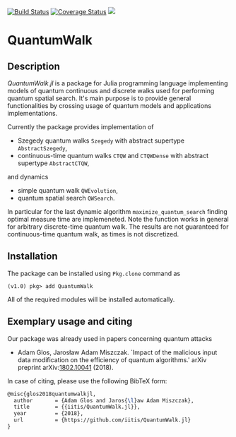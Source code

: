 [![Build Status](https://travis-ci.org/iitis/QuantumWalk.jl.svg?branch=master)](https://travis-ci.org/iitis/QuantumWalk.jl)
[![Coverage Status](https://coveralls.io/repos/github/iitis/QuantumWalk.jl/badge.svg?branch=master)](https://coveralls.io/github/iitis/QuantumWalk.jl?branch=master)
[![](https://img.shields.io/badge/docs-latest-blue.svg)](https://iitis.github.io/QuantumWalk.jl/latest)
# QuantumWalk

## Description

*QuantumWalk.jl* is a package for Julia programming language implementing models
of quantum continuous and discrete walks used for performing quantum spatial
search. It's main purpose is to provide general functionalities by crossing usage
of quantum models and applications implementations.

Currently the package provides implementation of
* Szegedy quantum walks `Szegedy` with abstract supertype `AbstractSzegedy`,
* continuous-time quantum walks `CTQW` and `CTQWDense` with abstract supertype `AbstractCTQW`,

and dynamics
* simple quantum walk `QWEvolution`,
* quantum spatial search `QWSearch`.

In particular for the last dynamic algorithm `maximize_quantum_search` finding optimal measure time are implemeneted. Note the function works in general for arbitrary discrete-time quantum walk. The results are not guaranteed for continuous-time quantum walk, as times is not discretized.

## Installation

The package can be installed using `Pkg.clone` command as
```julia-repl
(v1.0) pkg> add QuantumWalk
```
All of the required modules will be installed automatically.

## Exemplary usage and citing
Our package was already used in papers concerning quantum attacks
* Adam Glos, Jarosław Adam Miszczak. `Impact of the malicious input data modification on the efficiency of quantum algorithms.' arXiv preprint arXiv:[1802.10041](https://arxiv.org/abs/1802.10041) (2018).

In case of citing, please use the following BibTeX form:

```tex
@misc{glos2018quantumwalkjl,
  author       = {Adam Glos and Jaros{\l}aw Adam Miszczak},
  title        = {{iitis/QuantumWalk.jl}},
  year         = {2018},
  url          = {https://github.com/iitis/QuantumWalk.jl}
}
```
